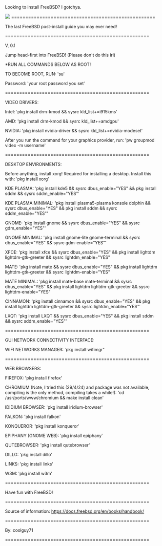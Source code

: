 Looking to install FreeBSD? I gotchya.

<img src="https://i.ibb.co/k9yc0CF/New-Project-7.png"/>
===================================================

The last FreeBSD post-install guide you may ever need!

===================================================

V, 0.1

Jump head-first into FreeBSD! (Please don't do this irl)

*RUN ALL COMMANDS BELOW AS ROOT! 

TO BECOME ROOT, RUN: 'su'

Password: 'your root password you set'

===================================================

VIDEO DRIVERS:

Intel: 'pkg install drm-kmod && sysrc kld_list+=i915kms'

AMD: 'pkg install drm-kmod && sysrc kld_list+=amdgpu'

NVIDIA: 'pkg install nvidia-driver && sysrc kld_list+=nvidia-modeset'

After you run the command for your graphics provider, run: 'pw groupmod video -m username'

===================================================

DESKTOP ENVIRONMENTS:

Before anything, install xorg! Required for installing a desktop. Install this with: 'pkg install xorg'

KDE PLASMA: 'pkg install kde5 && sysrc dbus_enable="YES" && pkg install sddm && sysrc sddm_enable="YES"'

KDE PLASMA MINIMAL: 'pkg install plasma5-plasma konsole dolphin && sysrc dbus_enable="YES" && pkg install sddm && sysrc sddm_enable="YES"'

GNOME: 'pkg install gnome && sysrc dbus_enable="YES" && sysrc gdm_enable="YES"'

GNOME MINIMAL: 'pkg install gnome-lite gnome-terminal && sysrc dbus_enable="YES" && sysrc gdm-enable="YES"'

XFCE: 'pkg install xfce && sysrc dbus_enable="YES" && pkg install lightdm lightdm-gtk-greeter && sysrc lightdm_enable="YES"

MATE: 'pkg install mate && sysrc dbus_enable="YES" && pkg install lightdm lightdm-gtk-greeter && sysrc lightdm-enable="YES"

MATE MINIMAL: 'pkg install mate-base mate-terminal && sysrc dbus_enable="YES" && pkg install lightdm lightdm-gtk-greeter && sysrc lightdm-enable="YES"

CINNAMON: 'pkg install cinnamon && sysrc dbus_enable="YES" && pkg install lightdm lightdm-gtk-greeter && sysrc lightdm_enable="YES"'

LXQT: 'pkg install LXQT && sysrc dbus_enable="YES" && pkg install sddm && sysrc sddm_enable="YES"'

===================================================

GUI NETWORK CONNECTIVITY INTERFACE:

WIFI NETWORKS MANAGER: 'pkg install wifimgr"

===================================================

WEB BROWSERS:

FIREFOX: 'pkg install firefox'

CHROMIUM (Note, I tried this (29/4/24) and package was not available, compiling is the only method, compiling takes a while!): 'cd /usr/ports/www/chromium && make install clean'

IDIDIUM BROWSER: 'pkg install iridium-browser'

FALKON: 'pkg install falkon'

KONQUEROR: 'pkg install konqueror'

EPIPHANY (GNOME WEB): 'pkg install epiphany'

QUTEBROWSER: 'pkg install qutebrowser'

DILLO: 'pkg install dillo'

LINKS: 'pkg install links'

W3M: 'pkg install w3m'

===================================================

Have fun with FreeBSD!

===================================================

Source of information: https://docs.freebsd.org/en/books/handbook/

===================================================

By: coolguy71 

===================================================
